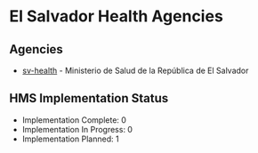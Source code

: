 # El Salvador Health Agencies

## Agencies

- [sv-health](sv-health/index.md) - Ministerio de Salud de la República de El Salvador

## HMS Implementation Status

- Implementation Complete: 0
- Implementation In Progress: 0
- Implementation Planned: 1
